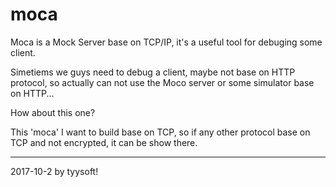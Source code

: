 # moca
Moca is a Mock Server base on TCP/IP, it's a useful tool for debuging some client.


  Simetiems we guys need to debug a client, maybe not base on HTTP protocol, so actually can not use the Moco server or some simulator base on HTTP...

How about this one?

  This 'moca' I want to build base on TCP, so if any other protocol base on TCP and not encrypted, it can be show there.


--------------------------------------------------------------------
2017-10-2 by tyysoft!
